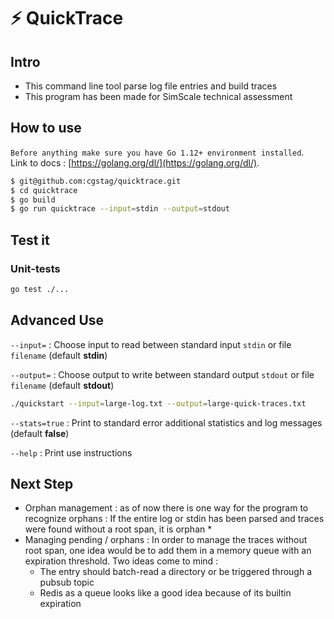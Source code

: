 # ⚡ ️QuickTrace

## Intro

* This command line tool parse log file entries and build traces
* This program has been made for SimScale technical assessment

## How to use

 `Before anything make sure you have Go 1.12+ environment installed`.  
Link to docs : [https://golang.org/dl/](https://golang.org/dl/).  

```bash
$ git@github.com:cgstag/quicktrace.git
$ cd quicktrace
$ go build
$ go run quicktrace --input=stdin --output=stdout
```

## Test it

### Unit-tests

```bash
go test ./...
```

## Advanced Use

`--input=` : Choose input to read between standard input `stdin` or file `filename` (default **stdin**)

`--output=` : Choose output to write between standard output `stdout` or file `filename` (default **stdout**)

 ```bash
 ./quickstart --input=large-log.txt --output=large-quick-traces.txt
 ```

`--stats=true` : Print to standard error additional statistics and log messages (default **false**)

`--help` : Print use instructions


## Next Step

* Orphan management : as of now there is one way for the program to recognize orphans : If the entire log or stdin has been parsed and traces were found without a root span, it is orphan
    *     
* Managing pending / orphans : In order to manage the traces without root span, one idea would be to add them in a memory queue with an expiration threshold. Two ideas come to mind :
    * The entry should batch-read a directory or be triggered through a pubsub topic
    * Redis as a queue looks like a good idea because of its builtin expiration